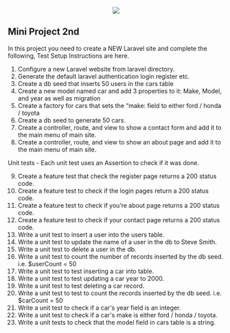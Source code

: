 <p align="center"><img src="https://laravel.com/assets/img/components/logo-laravel.svg"></p>


## Mini Project 2nd

In this project you need to create a NEW Laravel site and complete the following,
Test Setup Instructions are here.

1.  Configure a new Laravel website from laravel directory.
2.  Generate the default laravel authentication login register etc.
3.  Create a db seed that inserts 50 users in the cars table
4.  Create a new model named car and add 3 properties to it: Make, Model, and year as well as migration
5.  Create a factory for cars that sets the “make: field to either ford / honda / toyota
6.  Create a db seed to generate 50 cars. 
7.  Create a controller, route, and view to show a contact form and add it to the main menu of main site.
8.  Create a controller, route, and view to show an about page and add it to the main menu of main site.


Unit tests - Each unit test uses an Assertion to check if it was done.

9.   Create a feature test that check the register page returns a 200 status code.
10.  Create a feature test to check if the login pages return a 200 status code.
11.  Create a feature test to check if you’re about page returns a 200 status code.
12.  Create a feature test to check if your contact page returns a 200 status code.
13.  Write a unit test to insert a user into the users table.
14.  Write a unit test to update the name of a user in the db to Steve Smith.
15.  Write a unit test to delete a user in the db.
16.  Write a unit test to count the number of records inserted by the db seed.  i.e. $userCount = 50
17.  Write a unit test to test inserting a car into table.
18.  Write a unit test to test updating a car year to 2000.
19.  Write a unit test to test deleting a car record.
20.  Write a unit test to test to count the records inserted by the db seed.  i.e. $carCount = 50
21.  Write a unit test to check if a car's year field is an integer.
22.  Write a unit test to check if a car's make is either ford / honda / toyota.
23.  Write a unit tests to check that the model field in cars table is a string.



